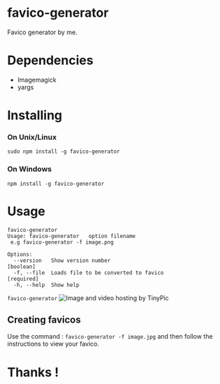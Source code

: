 # favico-generator
 Favico generator by me.
 
 # Dependencies
 
 - Imagemagick
 - yargs
 
 # Installing
 
### On Unix/Linux
```
sudo npm install -g favico-generator
```
### On Windows
```
npm install -g favico-generator
```
 

 # Usage

```
favico-generator
Usage: favico-generator   option filename
 e.g favico-generator -f image.png

Options:
  --version   Show version number                                      [boolean]
  -f, --file  Loads file to be converted to favico                    [required]
  -h, --help  Show help
```

 `favico-generator`
 <img src="http://i67.tinypic.com/2ewi9h0.png" border="0" alt="Image and video hosting by TinyPic">
 
 ## Creating favicos 
 Use the command : `favico-generator -f image.jpg` and then follow the instructions to view your favico.
 
 
 # Thanks !
